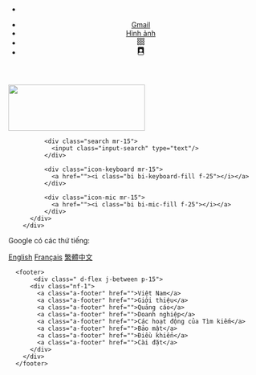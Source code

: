 - <!DOCTYPE html>
<html lang="en">
<head>
  <meta charset="UTF-8">
  <meta http-equiv="X-UA-Compatible" content="IE=edge">
  <meta name="viewport" content="width=device-width, initial-scale=1.0">
  <title>Document</title>
  <link rel="stylesheet" href="/css/index.css" />
   <link
      rel="stylesheet"
      href="https://cdn.jsdelivr.net/npm/bootstrap-icons@1.8.3/font/bootstrap-icons.css"
    />
</head>
<body>
  <header class="header relative">
    <ul class="menu d-flex j-end">
                  <li class="menu-item">
                     <a href="" class="menu-link">Gmail</a>
                  </li>
                     <li class="menu-item">
                    <a href="" class="menu-link">Hình ảnh</a>
                     </li>
                    <li class="menu-item">
                    <a href="" class="menu-link"><svg xmlns="http://www.w3.org/2000/svg" width="16" height="16" fill="currentColor" class="bi bi-grid-3x3-gap" viewBox="0 0 16 16">
  <path d="M4 2v2H2V2h2zm1 12v-2a1 1 0 0 0-1-1H2a1 1 0 0 0-1 1v2a1 1 0 0 0 1 1h2a1 1 0 0 0 1-1zm0-5V7a1 1 0 0 0-1-1H2a1 1 0 0 0-1 1v2a1 1 0 0 0 1 1h2a1 1 0 0 0 1-1zm0-5V2a1 1 0 0 0-1-1H2a1 1 0 0 0-1 1v2a1 1 0 0 0 1 1h2a1 1 0 0 0 1-1zm5 10v-2a1 1 0 0 0-1-1H7a1 1 0 0 0-1 1v2a1 1 0 0 0 1 1h2a1 1 0 0 0 1-1zm0-5V7a1 1 0 0 0-1-1H7a1 1 0 0 0-1 1v2a1 1 0 0 0 1 1h2a1 1 0 0 0 1-1zm0-5V2a1 1 0 0 0-1-1H7a1 1 0 0 0-1 1v2a1 1 0 0 0 1 1h2a1 1 0 0 0 1-1zM9 2v2H7V2h2zm5 0v2h-2V2h2zM4 7v2H2V7h2zm5 0v2H7V7h2zm5 0h-2v2h2V7zM4 12v2H2v-2h2zm5 0v2H7v-2h2zm5 0v2h-2v-2h2zM12 1a1 1 0 0 0-1 1v2a1 1 0 0 0 1 1h2a1 1 0 0 0 1-1V2a1 1 0 0 0-1-1h-2zm-1 6a1 1 0 0 1 1-1h2a1 1 0 0 1 1 1v2a1 1 0 0 1-1 1h-2a1 1 0 0 1-1-1V7zm1 4a1 1 0 0 0-1 1v2a1 1 0 0 0 1 1h2a1 1 0 0 0 1-1v-2a1 1 0 0 0-1-1h-2z"/>
</svg></a>
                    </li>
                    <li class="menu-item">
                    <a href="" class="menu-link"><svg xmlns="http://www.w3.org/2000/svg" width="16" height="16" fill="currentColor" class="bi bi-file-person-fill" viewBox="0 0 16 16">
  <path d="M12 0H4a2 2 0 0 0-2 2v12a2 2 0 0 0 2 2h8a2 2 0 0 0 2-2V2a2 2 0 0 0-2-2zm-1 7a3 3 0 1 1-6 0 3 3 0 0 1 6 0zm-3 4c2.623 0 4.146.826 5 1.755V14a1 1 0 0 1-1 1H4a1 1 0 0 1-1-1v-1.245C3.854 11.825 5.377 11 8 11z"/>
</svg></a>
                    </li>
    </ul>
  </header>

<section class="section newest pt-60">
           <div class="logo text-center">
          <img
            width="272px"
            height="92px"
            src="https://www.truesmart.com.vn/img/6-cach-tim-kiem-bang-hinh-anh-tren-google-cuc-ky-don-gian-03.jpg"
            alt=""
          />
        </div>
</section>

<main class="mt-50">
       <div class="d-flex j-center">
          <div class="search-box d-flex a-center mt-20 j-evenly mb-30 text-center ">
              <div class="icon-search mr-15">
                <i class="bi bi-search"></i>
              </div>
    
              <div class="search mr-15">
                <input class="input-search" type="text"/>
              </div>
    
              <div class="icon-keyboard mr-15">
                <a href=""><i class="bi bi-keyboard-fill f-25"></i></a>
              </div>
    
              <div class="icon-mic mr-15">
                <a href=""><i class="bi bi-mic-fill f-25"></i></a>
              </div>
          </div>
        </div>    
  

  <div class="d-flex">
            <div class="wrapper d-flex a-center mt-20">
                 <p class="p-5">Google có các thứ tiếng:</p>
                 <a class="p-5" href="">English</a>
                 <a class="p-5" href="">Français</a>
                <a class="p-5" href="">繁體中文</a>
            </div>
        </div>
      </main>

      <footer>
           <div class=" d-flex j-between p-15">
          <div class="nf-1">
            <a class="a-footer" href="">Việt Nam</a>
            <a class="a-footer" href="">Giới thiệu</a>
            <a class="a-footer" href="">Quảng cáo</a>
            <a class="a-footer" href="">Doanh nghiệp</a>
            <a class="a-footer" href="">Các hoạt động của Tìm kiếm</a>
            <a class="a-footer" href="">Bảo mật</a>
            <a class="a-footer" href="">Điều khiển</a>
            <a class="a-footer" href="">Cài đặt</a>
          </div>
        </div>
      </footer>
    
             
</body>
</html>
